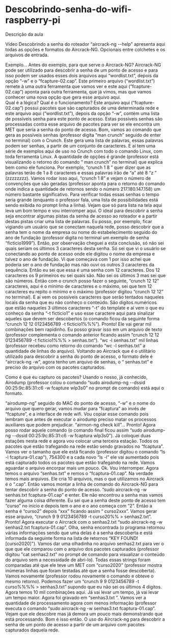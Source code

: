# Descobrindo-senha-do-wifi-raspberry-pi
Descrição da aula


Vídeo Descobrindo a senha do roteador
“aircrack-ng --help” apresenta aqui todas as opções e formatos do Aircrack-NG. 
Opcionais entre colchetes e os arquivos de entrada.

Exemplo…
Antes do exemplo, para que serve o Aircrack-NG?
Aircrack-NG pode ser utilizado para descobrir a senha de um ponto de acesso e para isso podem ser usados esses dois arquivos aqui “wordlist.txt”, depois da opção “-w” e o “fcapture-02.cap”. 
Este primeiro arquivo (“wordlist.txt”) remete à uma outra ferramenta que vamos ver e este aqui (“fcapture-02.cap”) aponta para outra ferramenta, que já vimos, mas que vamos conhecer uma nova opção que gera esse arquivo aqui.  
Qual é a lógica? Qual é o funcionamento?
Este arquivo aqui (“fcapture-02.cap”) possui pacotes que são capturados de uma determinada rede e este arquivo aqui (“wordlist.txt”), depois da opção “-w”, contém uma lista de possíveis senha para este ponto de acesso.
Estas possíveis senhas são processadas contra esse arquivo de pacotes para ver se ele encontra um MET que seria a senha do ponto de acesso.
Bom, vamos ao comando que gera as possíveis senhas (professor digita “man crunch” seguido de enter no terminal) com o Crunch. Este gera uma lista de palavras, essas palavras podem ser senhas, a partir de um conjunto de caracteres. 
E aí tem uma série de exemplos aqui de uso no Crunch com todo o comando Linux, com toda ferramenta Linux. A quantidade de opções é grande (professor está visualizando o retorno do comando “ man crunch” no terminal) que explica bem como ele funciona.
Por exemplo, “crunch 1 8 ” quer dizer que as palavras terão de 1 a 8 caracteres e essas palavras irão de “a” até 8 “z ” (zzzzzzzz). 
Vamos rodar isso aqui, “crunch 1 8” e vejam o número de convenções que são geradas (professor aponta para o retorno do comando onde indica a quantidade de retornos sendo o número 217.180.147.158) um número bastante significativo. Para verificar todas essas senhas o tempo seria grande (enquanto o professor fala, uma lista de possibilidades está sendo exibida no prompt linha a linha). Vejam que só para lista na tela aqui leva um bom tempo e vou interromper aqui.
O ideal para descobrir a senha seja encontrar algumas pistas da senha de acesso ao roteador e a partir destas pistas criar uma lista de palavras.
Eu posso, por exemplo, ficar vigiando um usuário que se conectam naquela rede, posso descobrir que a senha tem o nome da empresa ou nome do estabelecimento seguido do ano de fundação (professor digita no terminal um exemplo de senha “ficticio1999”). 
Então, por observação cheguei a esta conclusão, só não sei quais seriam os últimos 3 caracteres desta senha. Só sei que vi o usuário se conectando ao ponto de acesso onde ele digitou o nome da empresa e talvez o ano de fundação. Vi que começava com 1 por isso achei que poderia ser o ano de fundação mas não ouvi os outros 3 caracteres da sequência.
Então eu sei que essa é uma senha com 12 caracteres.
Dos 12 caracteres os 9 primeiros eu sei quais são. Não sei os últimos 3 mas sei que são números.
Então com o crunch posso fazer o seguinte, “crunch 12 12” caracteres, aqui é o mínimo de caracteres e o máximo, sei que tem 12 caracteres eu repito o mínimo e o máximo (professor digitou “crunch 12 12” no terminal). 
E aí vem os possíveis caracteres que serão tentados naqueles locais da senha que eu não conheço o conteúdo. São dígitos numéricos que estão naqueles 3 últimos caracteres “-t” do template e aí vem o que eu conheço da senha “-t ficticio1” e uso esse caractere aqui para sinalizar aqueles que devem ser descobertos (o comando ficou da seguinte forma “crunch 12 12 0123456789 -t ficticio1%%%”). 
Pronto!
Ele vai gerar mil combinações bem rapidinho.
Eu posso gravar isso em um arquivo de texto (professor complementa o comando anterior ficando assim “crunch 12 12 0123456789 -t ficticio1%%% > senhas.txt”).
“wc -l senhas.txt” mil linhas (professor recebeu como retorno do comando “wc -l senhas.txt” a quantidade de linhas do arquivo).
Voltando ao Aircrack que é o utilitário utilizado para descobrir a senha do ponto de acesso, o formato dele é “aircrack-ng -w", agora tenho um arquivo de senhas, o “ senhas.txt” e preciso do arquivo com os pacotes capturados.

Como é que eu capturo os pacotes?
Usando o nosso, já conhecido, Airodump (professor colou o comando “sudo airodump-ng --dssid 00:25:9c:85:31:c6 -w fcapture wlp3s0” no prompt de comando) está aqui o formato.

“airodump-ng” seguido do MAC do ponto de acesso, “-w” e o nome do arquivo que quero gerar, vamos mudar para “fcaptura” ao invés de “fcapture”, e a interface de rede wifi. 
Vou copiar esse comando pois lembram que antes de executar o airodump preciso matar os processos auxiliares que podem prejudicar.
“airmon-ng check kill”...
Pronto! 
Agora posso rodar aquele comando (o comando final ficou assim “sudo airodump-ng --dssid 00:25:9c:85:31:c6 -w fcaptura wlp3s0”).
Já coloquei duas estações nesta rede e agora vou colocar uma terceira estação.
Todos os pacotes que estão trafegando na rede estão sendo gravados no “fcaptura”.
Vamos ver o tamanho que ele está ficando (professor digitou o comando “ls -l fcaptura-01.cap”), 754300 e a cada novo “ls -l” ele vai aumentado pois está capturado todos os pacotes que estão trafegando na rede.
Vamos aguardar o arquivo encorpar mais um pouco.
Ok. Vou interromper.
Agora temos o arquivo “senhas.txt” e remos o “fcaptura-01.cap”.
Na verdade temos mais arquivos.
Ele cria 10 arquivos, mas o que utilizamos no Aircrack é o “.cap”.
Então vamos montar a linha de comando do Aircrack-NG para tentar descobrir a senha do ponto de acesso.
“sudo aircrack-ng -w senhas.txt fcaptura-01.cap” e enter.
Ele não encontrou a senha mas vamos fazer alguma coisa diferente. 
Eu sei que a senha deste ponto de acesso tem “curso” no início e depois tem o ano e o ano começa com “2”.
Então a senha é “curso2” depois “xxx” ficando assim “ curso2xxx”.
Vamos gerar esse arquivo, “crunch 9 9 0123456789 -t curso20%% > senhas2.txt”. 
Pronto!
Agora executar o Aircrack com o senhas2.txt “sudo aircrack-ng -w senhas2.txt fcaptura-01.cap”.
Olha, senha encontrada (o programa retornou várias informações sendo que uma delas é a senha descoberta e está informada da seguinte forma na lista de retornos “KEY FOUND! [curso2020]").
Vamos dar uma olhadinha no arquivo senhas2.txt para ver o que que ele comparou com o arquivo dos pacotes capturados (professor digitou "cat senhas2.txt" no prompt de comando para visualizar o conteúdo do arquivo sem a necessidade de abri-lo).
Todas essas strings foram comparadas até que ele teve um MET com “curso2020” (professor mostra inúmeras linhas que foram testadas até que a senha fosse descoberta). 
Vamos novamente (professor rodou novamente o comando e obteve o mesmo retorno).
Podemos fazer um “crunch 9 9 0123456789 -t curso%%%% > senhas3.txt” supondo que eu não sei os últimos 4 dígitos.
Agora temos 10 mil combinações aqui.
Já vai levar um tempo, já vai levar um tempo maior.
Agora foi gravado em “senhas3.txt ”.
Vamos ver a quantidade de processamento agora com menos informação (professor executa o comando “sudo aircrack-ng -w senhas3.txt fcaptura-01.cap”.
Vejam que ele descobre mas já demora um pouco mais demonstrando que está processando.
Bom é isso então.
O uso do Aircrack-ng para descobrir a senha de um ponto de acesso a partir de um arquivo com pacotes capturados daquela rede.
